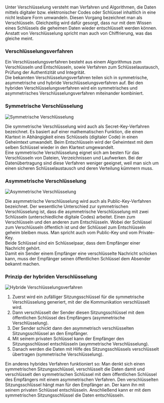 Unter Verschlüsselung versteht man Verfahren und Algorithmen, die Daten mittels digitaler bzw. elektronischer Codes oder Schlüssel inhaltlich in eine nicht lesbare Form umwandeln. Diesen Vorgang bezeichnet man als Verschlüsseln. Gleichzeitig wird dafür gesorgt, dass nur mit dem Wissen eines Schlüssels die geheimen Daten wieder entschlüsselt werden können.  
Anstatt von Verschlüsselung spricht man auch von Chiffrierung, was das gleiche meint.

### Verschlüsselungsverfahren

Ein Verschlüsselungsverfahren besteht aus einem Algorithmus zum Verschlüsseln und Entschlüsseln, sowie Verfahren zum Schlüsselaustausch, Prüfung der Authentizität und Integrität.  
Die bekannten Verschlüsselungsverfahren teilen sich in symmetrische, asymmetrische und hybride Verschlüsselungsverfahren auf. Bei den hybriden Verschlüsselungsverfahren wird ein symmetrisches und asymmetrisches Verschlüsselungsverfahren miteinander kombiniert.

### Symmetrische Verschlüsselung

![Symmetrische Verschlüsselung](https://www.elektronik-kompendium.de/sites/net/bilder/19070411.png)  

Die symmetrische Verschlüsselung wird auch als Secret-Key-Verfahren bezeichnet. Es basiert auf einer mathematischen Funktion, die einen Klartext in Abhängigkeit eines Schlüssels (digitaler Code) in einen Geheimtext umwandelt. Beim Entschlüsseln wird der Geheimtext mit dem selben Schlüssel wieder in den Klartext umgewandelt.  
Eine symmetrische Verschlüsselung eignet sich am besten für das Verschlüsseln von Dateien, Verzeichnissen und Laufwerken. Bei der Datenübertragung sind diese Verfahren weniger geeignet, weil man sich um einen sicheren Schlüsselaustausch und deren Verteilung kümmern muss.

### Asymmetrische Verschlüsselung

![Asymmetrische Verschlüsselung](https://www.elektronik-kompendium.de/sites/net/bilder/19070412.png)  

Die asymmetrische Verschlüsselung wird auch als Public-Key-Verfahren bezeichnet. Der wesentliche Unterschied zur symmetrischen Verschlüsselung ist, dass die asymmetrische Verschlüsselung mit zwei Schlüsseln (unterschiedliche digitale Codes) arbeitet. Einen zum Verschlüsseln und den anderen zum Entschlüsseln. Wobei der Schlüssel zum Verschlüsseln öffentlich ist und der Schlüssel zum Entschlüsseln geheim bleiben muss. Man spricht auch vom Public-Key und vom Private-Key.  
Beide Schlüssel sind ein Schlüsselpaar, dass dem Empfänger einer Nachricht gehört.  
Damit ein Sender einem Empfänger eine verschlüsselte Nachricht schicken kann, muss der Empfänger seinen öffentlichen Schlüssel dem Absender bekannt machen.

### Prinzip der hybriden Verschlüsselung

![Hybride Verschlüsselungsverfahren](https://www.elektronik-kompendium.de/sites/net/bilder/09080714.png)

1.  Zuerst wird ein zufälliger Sitzungsschlüssel für die symmetrische Verschlüsselung generiert, mit der die Kommunikation verschlüsselt wird.
2.  Dann verschlüsselt der Sender diesen Sitzungsschlüssel mit dem öffentlichen Schlüssel des Empfängers (asymmetrische Verschlüsselung).
3.  Der Sender schickt dann den asymmetrisch verschlüsselten Sitzungsschlüssel an den Empfänger.
4.  Mit seinem privaten Schlüssel kann der Empfänger den Sitzungsschlüssel entschlüsseln (asymmetrische Verschlüsselung).
5.  Danach werden die Daten mit Hilfe des Sitzungsschlüssels verschlüsselt übertragen (symmetrische Verschlüsselung).

Ein anderes hybrides Verfahren funktioniert so: Man denkt sich einen symmetrischen Sitzungsschlüssel, verschlüsselt die Daten damit und verschlüsselt den symmetrischen Schlüssel mit dem öffentlichen Schlüssel des Empfängers mit einem asymmetrischen Verfahren. Den verschlüsselten Sitzungsschlüssel hängt man für den Empfänger an. Der kann ihn mit seinem privaten Schlüssel entschlüsseln. Anschließend kann er mit dem symmetrischen Sitzungsschlüssel die Daten entschlüsseln.